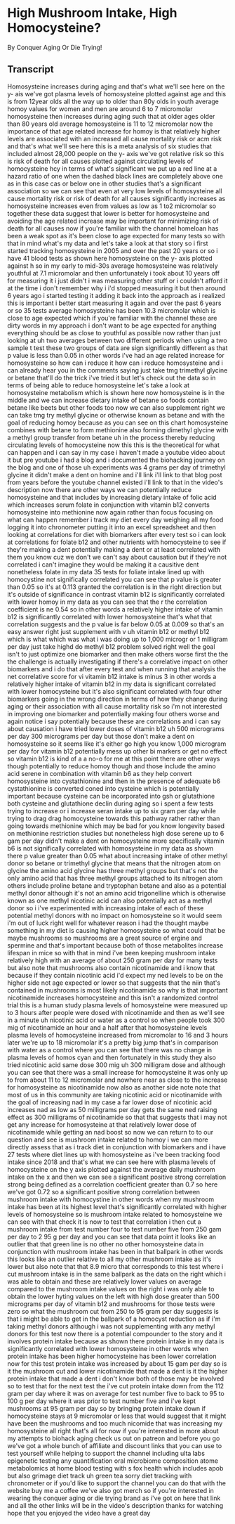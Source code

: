 # High Mushroom Intake, High Homocysteine?

By Conquer Aging Or Die Trying! 


## Transcript

Homosysteine increases during aging and that's what we'll see here on the y- ais we've got plasma levels of homosysteine plotted against age and this is from 12year olds all the way up to older than 80y olds in youth average homoy values for women and men are around 6 to 7 micromolar homosysteine then increases during aging such that at older ages older than 80 years old average homosysteine is 11 to 12 micromolar now the importance of that age related increase for homoy is that relatively higher levels are associated with an increased all cause mortality risk or acm risk and that's what we'll see here this is a meta analysis of six studies that included almost 28,000 people on the y- axis we've got relative risk so this is risk of death for all causes plotted against circulating levels of homocysteine hcy in terms of what's significant we put up a red line at a hazard ratio of one when the dashed black lines are completely above one as in this case cas or below one in other studies that's a significant association so we can see that even at very low levels of homosysteine all cause mortality risk or risk of death for all causes significantly increases as homosysteine increases even from values as low as 1 to2 micromolar so together these data suggest that lower is better for homosysteine and avoiding the age related increase may be important for minimizing risk of death for all causes now if you're familiar with the channel homeloan has been a weak spot as it's been close to age expected for many tests so with that in mind what's my data and let's take a look at that story so i first started tracking homosysteine in 2005 and over the past 20 years or so i have 41 blood tests as shown here homosysteine on the y- axis plotted against h so in my early to mid-30s average homosysteine was relatively youthful at 7.1 micromolar and then unfortunately i took about 10 years off for measuring it i just didn't i was measuring other stuff or i couldn't afford it at the time i don't remember why i i'd stopped measuring it but then around 6 years ago i started testing it adding it back into the approach as i realized this is important i better start measuring it again and over the past 6 years or so 35 tests average homosysteine has been 10.3 micromolar which is close to age expected which if you're familiar with the channel these are dirty words in my approach i don't want to be age expected for anything everything should be as close to youthful as possible now rather than just looking at uh two averages between two different periods when using a two sample t test these two groups of data are sign significantly different as that p value is less than 0.05 in other words i've had an age related increase for homosysteine so how can i reduce it how can i reduce homosysteine and i can already hear you in the comments saying just take tmg trimethyl glycine or betane that'll do the trick i've tried it but let's check out the data so in terms of being able to reduce homosysteine let's take a look at homosysteine metabolism which is shown here now homosysteine is in the middle and we can increase dietary intake of betane so foods contain betane like beets but other foods too now we can also supplement right we can take tmg try methyl glycine or otherwise known as betane and with the goal of reducing homoy because as you can see on this chart homosysteine combines with betane to form methionine also forming dimethyl glycine with a methyl group transfer from betane uh in the process thereby reducing circulating levels of homocysteine now this this is the theoretical for what can happen and i can say in my case i haven't made a youtube video about it but pre youtube i had a blog and i documented the biohacking journey on the blog and one of those uh experiments was 4 grams per day of trimethyl glycine it didn't make a dent on homine and i'll link i'll link to that blog post from years before the youtube channel existed i'll link to that in the video's description now there are other ways we can potentially reduce homosysteine and that includes by increasing dietary intake of folic acid which increases serum folate in conjunction with vitamin b12 converts homosysteine into methionine now again rather than focus focusing on what can happen remember i track my diet every day weighing all my food logging it into chronometer putting it into an excel spreadsheet and then looking at correlations for diet with biomarkers after every test so i can look at correlations for folate b12 and other nutrients with homocysteine to see if they're making a dent potentially making a dent or at least correlated with them you know cuz we don't we can't say about causation but if they're not correlated i can't imagine they would be making it a causitive dent nonetheless folate in my data 35 tests for foliate intake lined up with homocystine not significally correlated you can see that p value is greater than 0.05 so it's at 0.113 granted the correlation is in the right direction but it's outside of significance in contrast vitamin b12 is significantly correlated with lower homoy in my data as you can see that the r the correlation coefficient is ne 0.54 so in other words a relatively higher intake of vitamin b12 is significantly correlated with lower homosysteine that's what that correlation suggests and the p value is far below 0.05 at 0.009 so that's an easy answer right just supplement with v uh vitamin b12 or methyl b12 which is what which was what i was doing up to 1,000 microgr or 1 milligram per day just take highd do methyl b12 problem solved right well the goal isn't to just optimize one biomarker and then make others worse first the the the challenge is actually investigating if there's a correlative impact on other biomarkers and i do that after every test and when running that analysis the net correlative score for vi vitamin b12 intake is minus 3 in other words a relatively higher intake of vitamin b12 in my data is significant correlated with lower homocysteine but it's also significant correlated with four other biomarkers going in the wrong direction in terms of how they change during aging or their association with all cause mortality risk so i'm not interested in improving one biomarker and potentially making four others worse and again notice i say potentially because these are correlations and i can say about causation i have tried lower doses of vitamin b12 uh 500 micrograms per day 300 micrograms per day but those don't make a dent on homosysteine so it seems like it's either go high you know 1,000 microgram per day for vitamin b12 potentially mess up other bi markers or get no effect so vitamin b12 is kind of a a no-o for me at this point there are other ways though potentially to reduce homoy though and those include the amino acid serene in combination with vitamin b6 as they help convert homosysteine into cystathionine and then in the presence of adequate b6 cystathionine is converted coned into cysteine which is potentially important because cysteine can be incorporated into gsh or glutathione both cysteine and glutathione declin during aging so i spent a few tests trying to increase or i increase seran intake up to six gram per day while trying to drag drag homocysteine towards this pathway rather rather than going towards methionine which may be bad for you know longevity based on methionine restriction studies but nonetheless high dose serene up to 6 gam per day didn't make a dent on homocysteine more specifically vitamin b6 is not significally correlated with homosysteine in my data as shown there p value greater than 0.05 what about increasing intake of other methyl donor so betane or trimethyl glycine that means that the nitrogen atom on glycine the amino acid glycine has three methyl groups but that's not the only amino acid that has three methyl groups attached to its nitrogen atom others include proline betane and tryptophan betane and also as a potential methyl donor although it's not an amino acid trigonelline which is otherwise known as one methyl nicotinic acid can also potentially act as a methyl donor so i i've experimented with increasing intake of each of these potential methyl donors with no impact on homosysteine so it would seem i'm out of luck right well for whatever reason i had the thought maybe something in my diet is causing higher homosysteine so what could that be maybe mushrooms so mushrooms are a great source of ergine and spermine and that's important because both of those metabolites increase lifespan in mice so with that in mind i've been keeping mushroom intake relatively high with an average of about 250 gram per day for many tests but also note that mushrooms also contain nicotinamide and i know that because if they contain nicotinic acid i'd expect my ned levels to be on the higher side not age expected or lower so that suggests that the niin that's contained in mushrooms is most likely nicotinamide so why is that important nicotinamide increases homocysteine and this isn't a randomized control trial this is a human study plasma levels of homosysteine were measured up to 3 hours after people were dosed with nicotinamide and then as we'll see in a minute uh nicotinic acid or water as a control so when people took 300 mig of nicotinamide an hour and a half after that homosysteine levels plasma levels of homocysteine increased from micromolar to 16 and 3 hours later we're up to 18 micromolar it's a pretty big jump that's in comparison with water as a control where you can see that there was no change in plasma levels of homos cyan and then fortunately in this study they also tried nicotinic acid same dose 300 mig uh 300 milligram dose and although you can see that there was a small increase for homocysteine it was only up to from about 11 to 12 micromolar and nowhere near as close to the increase for homosysteine as nicotinamide now also as another side note note that most of us in this community are taking nicotinic acid or nicotinamide with the goal of increasing nad in my case a far lower dose of nicotinic acid increases nad as low as 50 milligrams per day gets the same ned raising effect as 300 milligrams of nicotinamide so that that suggests that i may not get any increase for homosysteine at that relatively lower dose of nicotinamide while getting an nad boost so now we can return to to our question and see is mushroom intake related to homoy i we can more directly assess that as i track diet in conjunction with biomarkers and i have 27 tests where diet lines up with homosysteine as i've been tracking food intake since 2018 and that's what we can see here with plasma levels of homocysteine on the y axis plotted against the average daily mushroom intake on the x and then we can see a significant positive strong correlation strong being defined as a correlation coefficient greater than 0.7 so here we've got 0.72 so a significant positive strong correlation between mushroom intake with homocystine in other words when my mushroom intake has been at its highest level that's significantly correlated with higher levels of homosysteine so is mushroom intake related to homosysteine we can see with that check it is now to test that correlation i then cut a mushroom intake from test number four to test number five from 250 gam per day to 2 95 g per day and you can see that data point it looks like an outlier that that green line is no other no other homosysteine data in conjunction with mushroom intake has been in that ballpark in other words this looks like an outlier relative to all my other mushroom intake as it's lower but also note that that 8.9 micro that corresponds to this test where i cut mushroom intake is in the same ballpark as the data on the right which i was able to obtain and these are relatively lower values on average compared to the mushroom intake values on the right i was only able to obtain the lower hyting values on the left with high dose greater than 500 micrograms per day of vitamin b12 and mushrooms for those tests were zero so what the mushroom cut from 250 to 95 gram per day suggests is that i might be able to get in the ballpark of a homocyst reduction as if i'm taking methyl donors although i was not supplementing with any methyl donors for this test now there is a potential compounder to the story and it involves protein intake because as shown there protein intake in my data is significantly correlated with lower homosysteine in other words when protein intake has been higher homocysteine has been lower correlation now for this test protein intake was increased by about 15 gam per day so is it the mushroom cut and lower nicotinamide that made a dent is it the higher protein intake that made a dent i don't know both of those may be involved so to test that for the next test the i've cut protein intake down from the 112 gram per day where it was on average for test number five to back to 95 to 100 g per day where it was prior to test number five and i've kept mushrooms at 95 gram per day so by bringing protein intake down if homocysteine stays at 9 micromolar or less that would suggest that it might have been the mushrooms and too much nicomide that was increasing my homosysteine all right that's all for now if you're interested in more about my attempts to biohack aging check us out on patreon and before you go we've got a whole bunch of affiliate and discount links that you can use to test yourself while helping to support the channel including ulta labs epigenetic testing any quantification oral microbiome composition atome metabolomics at home blood testing with s fox health which includes apob but also grimage diet track uh green tea sorry diet tracking with chronometer or if you'd like to support the channel you can do that with the website buy me a coffee we've also got merch so if you're interested in wearing the conquer aging or die trying brand as i've got on here that link and all the other links will be in the video's description thanks for watching hope that you enjoyed the video have a great day
